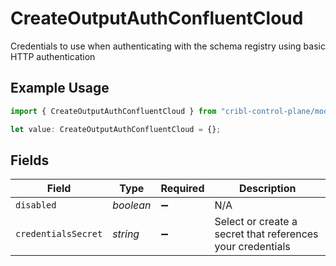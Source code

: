 # CreateOutputAuthConfluentCloud

Credentials to use when authenticating with the schema registry using basic HTTP authentication

## Example Usage

```typescript
import { CreateOutputAuthConfluentCloud } from "cribl-control-plane/models/operations";

let value: CreateOutputAuthConfluentCloud = {};
```

## Fields

| Field                                                      | Type                                                       | Required                                                   | Description                                                |
| ---------------------------------------------------------- | ---------------------------------------------------------- | ---------------------------------------------------------- | ---------------------------------------------------------- |
| `disabled`                                                 | *boolean*                                                  | :heavy_minus_sign:                                         | N/A                                                        |
| `credentialsSecret`                                        | *string*                                                   | :heavy_minus_sign:                                         | Select or create a secret that references your credentials |